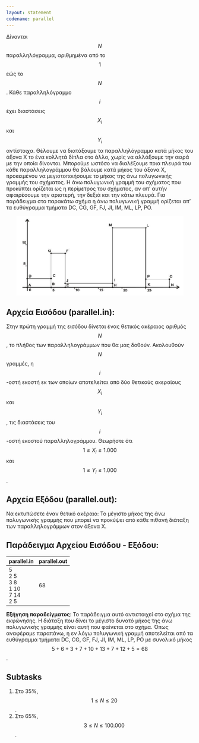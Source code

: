 ```yaml
---
layout: statement
codename: parallel
---
```


Δίνονται $$N$$ παραλληλόγραμμα, αριθμημένα από το $$1$$ εώς το $$N$$. Κάθε παραλληλόγραμμο $$i$$ έχει διαστάσεις $$X_i$$ και $$Y_i$$ αντίστοιχα. Θέλουμε να διατάξουμε τα παραλληλόγραμμα κατά μήκος του άξονα X το ένα κολλητά δίπλα στο άλλο, χωρίς να αλλάξουμε την σειρά με την οποία δίνονται. Μπορούμε ωστόσο να διαλέξουμε ποια πλευρά του κάθε παραλληλογράμμου θα βάλουμε κατά μήκος του άξονα Χ, προκειμένου να μεγιστοποιήσουμε το μήκος της άνω πολυγωνικής γραμμής του
σχήματος. Η άνω πολυγωνική γραμμή του σχήματος που προκύπτει ορίζεται ως η περίμετρος του σχήματος, αν απ’ αυτήν αφαιρέσουμε την αριστερή, την δεξιά και την
κάτω πλευρά. Για παράδειγμα στο παρακάτω σχήμα η άνω πολυγωνική γραμμή ορίζεται απ’ τα ευθύγραμμα τμήματα DC, CG, GF, FJ, JI, IM, ML, LP, PO.


<center>
<img alt="Παράδειγμα" src="/assets/31-pdp-camp-j-parallel-statement.png" width="450px">
</center>

## Αρχεία Εισόδου (parallel.in):

Στην πρώτη γραμμή της εισόδου δίνεται ένας θετικός ακέραιος αριθμός $$N$$, το πλήθος των παραλληλογράμμων που θα μας δοθούν. Ακολουθούν $$N$$ γραμμές, η $$i$$-οστή εκοστή εκ των οποίων αποτελείται από δύο θετικούς ακεραίους $$X_i$$ και $$Y_i$$, τις διαστάσεις του $$i$$-οστή εκοστού παραλληλογράμμου. Θεωρήστε ότι $$1 \leq X_i \leq 1.000$$ και $$1 \leq Y_i \leq 1.000$$.

## Αρχεία Εξόδου (parallel.out):

Να εκτυπώσετε έναν θετικό ακέραιο: Το μέγιστο μήκος της άνω πολυγωνικής γραμμής που μπορεί να προκύψει από κάθε πιθανή διάταξη των παραλληλογράμμων στον άξονα Χ.

## Παράδειγμα Αρχείου Εισόδου - Εξόδου:

| **parallel.in**      | **parallel.out** |
| :--- | :--- |
| 5<br>2 5<br>3 8<br>1 10<br>7 14<br>2 5 | 68 |


**Εξήγηση παραδείγματος**: Το παράδειγμα αυτό αντιστοιχεί στο σχήμα της εκφώνησης. Η διάταξη που δίνει το μέγιστο δυνατό μήκος της άνω πολυγωνικής γραμμής είναι αυτή που φαίνεται στο σχήμα. Όπως αναφέραμε παραπάνω, η εν λόγω πολυγωνική γραμμή αποτελείται από τα ευθύγραμμα τμήματα DC, CG, GF, FJ, JI, IM, ML, LP, PO με συνολικό μήκος
$$5 + 6 + 3 + 7 + 10 + 13 + 7 + 12 + 5 = 68$$.

## Subtasks

 1. Στο 35%, $$1 \leq N \leq 20$$.
 2. Στο 65%, $$3 \leq N \leq 100.000$$.
